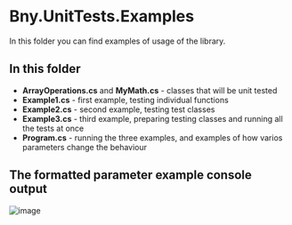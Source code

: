 ﻿# Bny.UnitTests.Examples
In this folder you can find examples of usage of the library.

## In this folder
- **ArrayOperations.cs** and **MyMath.cs** - classes that will be unit tested
- **Example1.cs** - first example, testing individual functions
- **Example2.cs** - second example, testing test classes
- **Example3.cs** - third example, preparing testing classes and running all the tests at once
- **Program.cs** - running the three examples, and examples of how varios parameters change the behaviour

## The formatted parameter example console output
![image](https://user-images.githubusercontent.com/46282097/204106314-20e6ecae-6554-4583-852e-623693e772be.png)
